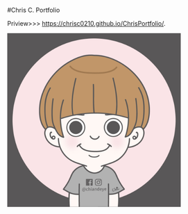#Chris C. Portfolio

Priview>>> https://chrisc0210.github.io/ChrisPortfolio/.


<a href="連結前往的網址">
<img src="https://github.com/ChrisC0210/ChrisPortfolio/blob/master/img/works/work_1.jpg" width="400" height="400">
</a>
